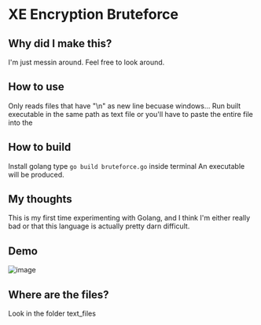 # XE Encryption Bruteforce
## Why did I make this?
I'm just messin around. Feel free to look around.

## How to use
Only reads files that have "\n" as new line becuase windows...
Run built executable in the same path as text file or you'll have to paste the entire file into the 

## How to build
Install golang
type `go build bruteforce.go` inside terminal
An executable will be produced.

## My thoughts
This is my first time experimenting with Golang, and I think I'm either really bad or that this language is actually pretty darn difficult.

## Demo
![image](https://user-images.githubusercontent.com/73365161/132972291-50bfbd5f-1219-423c-8e82-c88e2fd2ec1c.png)

## Where are the files?
Look in the folder text_files